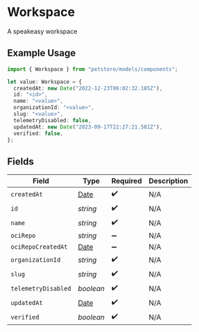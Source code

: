 # Workspace

A speakeasy workspace

## Example Usage

```typescript
import { Workspace } from "petstore/models/components";

let value: Workspace = {
  createdAt: new Date("2022-12-23T06:02:32.185Z"),
  id: "<id>",
  name: "<value>",
  organizationId: "<value>",
  slug: "<value>",
  telemetryDisabled: false,
  updatedAt: new Date("2023-09-17T22:27:21.581Z"),
  verified: false,
};
```

## Fields

| Field                                                                                         | Type                                                                                          | Required                                                                                      | Description                                                                                   |
| --------------------------------------------------------------------------------------------- | --------------------------------------------------------------------------------------------- | --------------------------------------------------------------------------------------------- | --------------------------------------------------------------------------------------------- |
| `createdAt`                                                                                   | [Date](https://developer.mozilla.org/en-US/docs/Web/JavaScript/Reference/Global_Objects/Date) | :heavy_check_mark:                                                                            | N/A                                                                                           |
| `id`                                                                                          | *string*                                                                                      | :heavy_check_mark:                                                                            | N/A                                                                                           |
| `name`                                                                                        | *string*                                                                                      | :heavy_check_mark:                                                                            | N/A                                                                                           |
| `ociRepo`                                                                                     | *string*                                                                                      | :heavy_minus_sign:                                                                            | N/A                                                                                           |
| `ociRepoCreatedAt`                                                                            | [Date](https://developer.mozilla.org/en-US/docs/Web/JavaScript/Reference/Global_Objects/Date) | :heavy_minus_sign:                                                                            | N/A                                                                                           |
| `organizationId`                                                                              | *string*                                                                                      | :heavy_check_mark:                                                                            | N/A                                                                                           |
| `slug`                                                                                        | *string*                                                                                      | :heavy_check_mark:                                                                            | N/A                                                                                           |
| `telemetryDisabled`                                                                           | *boolean*                                                                                     | :heavy_check_mark:                                                                            | N/A                                                                                           |
| `updatedAt`                                                                                   | [Date](https://developer.mozilla.org/en-US/docs/Web/JavaScript/Reference/Global_Objects/Date) | :heavy_check_mark:                                                                            | N/A                                                                                           |
| `verified`                                                                                    | *boolean*                                                                                     | :heavy_check_mark:                                                                            | N/A                                                                                           |